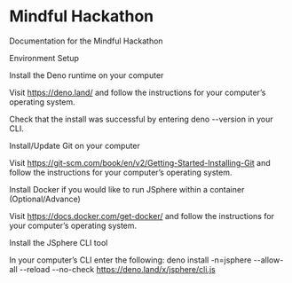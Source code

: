 # Mindful Hackathon
Documentation for the Mindful Hackathon

Environment Setup 

Install the Deno runtime on your computer 

Visit https://deno.land/ and follow the instructions for your computer’s operating system. 

Check that the install was successful by entering deno --version in your CLI. 

 

Install/Update Git on your computer 

Visit https://git-scm.com/book/en/v2/Getting-Started-Installing-Git and follow the instructions for your computer’s operating system. 

 

Install Docker if you would like to run JSphere within a container (Optional/Advance) 

Visit https://docs.docker.com/get-docker/ and follow the instructions for your computer’s operating system. 

 

Install the JSphere CLI tool 

In your computer’s CLI enter the following: 
deno install -n=jsphere  --allow-all --reload --no-check https://deno.land/x/jsphere/cli.js 
